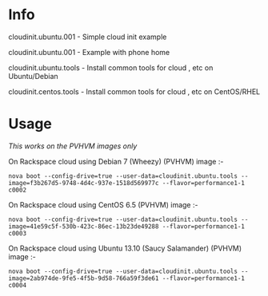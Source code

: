Info
=====
cloudinit.ubuntu.001  - Simple cloud init example

cloudinit.ubuntu.001  - Example with phone home

cloudinit.ubuntu.tools - Install common tools for cloud , etc on Ubuntu/Debian

cloudinit.centos.tools - Install common tools for cloud , etc on CentOS/RHEL


Usage
====

*This works on the PVHVM images only*

On Rackspace cloud using Debian 7 (Wheezy) (PVHVM) image :-

```
nova boot --config-drive=true --user-data=cloudinit.ubuntu.tools --image=f3b267d5-9748-4d4c-937e-1518d569977c --flavor=performance1-1 c0002
```


On Rackspace cloud using CentOS 6.5 (PVHVM)  image :-

```
nova boot --config-drive=true --user-data=cloudinit.ubuntu.tools --image=41e59c5f-530b-423c-86ec-13b23de49288 --flavor=performance1-1 c0003
```


On Rackspace cloud using Ubuntu 13.10 (Saucy Salamander) (PVHVM)  image :-

```
nova boot --config-drive=true --user-data=cloudinit.ubuntu.tools --image=2ab974de-9fe5-4f5b-9d58-766a59f3de61 --flavor=performance1-1 c0004
```
